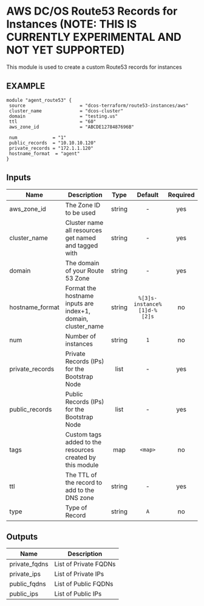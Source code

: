 AWS DC/OS Route53 Records for Instances (NOTE: THIS IS CURRENTLY EXPERIMENTAL AND NOT YET SUPPORTED)
============
This module is used to create a custom Route53 records for instances

EXAMPLE
-------

```hcl
module "agent_route53" {
 source                    = "dcos-terraform/route53-instances/aws"
 cluster_name              = "dcos-cluster"
 domain                    = "testing.us"
 ttl                       = "60"
 aws_zone_id               = "ABCDE1278487696B"

 num             = "1"
 public_records  = "10.10.10.120"
 private_records = "172.1.1.120"
 hostname_format  = "agent"
}
```


## Inputs

| Name | Description | Type | Default | Required |
|------|-------------|:----:|:-----:|:-----:|
| aws_zone_id | The Zone ID to be used | string | - | yes |
| cluster_name | Cluster name all resources get named and tagged with | string | - | yes |
| domain | The domain of your Route 53 Zone | string | - | yes |
| hostname_format | Format the hostname inputs are index+1, domain, cluster_name | string | `%[3]s-instance%[1]d-%[2]s` | no |
| num | Number of instances | string | `1` | no |
| private_records | Private Records (IPs) for the Bootstrap Node | list | - | yes |
| public_records | Public Records (IPs) for the Bootstrap Node | list | - | yes |
| tags | Custom tags added to the resources created by this module | map | `<map>` | no |
| ttl | The TTL of the record to add to the DNS zone | string | - | yes |
| type | Type of Record | string | `A` | no |

## Outputs

| Name | Description |
|------|-------------|
| private_fqdns | List of Private FQDNs |
| private_ips | List of Private IPs |
| public_fqdns | List of Public FQDNs |
| public_ips | List of Public IPs |

